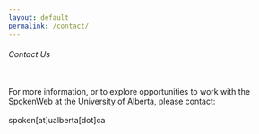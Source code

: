 ```yaml
---
layout: default
permalink: /contact/
---
```

<h6 class = 'page-title'>Contact Us</h6>

<div class = "contact">
<br>
For more information, or to explore opportunities to work with the SpokenWeb at the University of Alberta, please contact: <br><br>
spoken[at]ualberta[dot]ca
</div>
